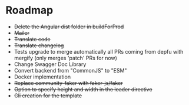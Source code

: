 # Roadmap

* ~~Delete the Angular dist folder in buildForProd~~
* ~~Mailer~~
* ~~Translate code~~
* ~~Translate changelog~~
* Tests upgrade to merge automatically all PRs coming from depfu with mergify (only merges 'patch' PRs for now)
* Change Swagger Doc Library
* Convert backend from "CommonJS" to "ESM"
* Docker implementation
* ~~Replace community-faker with faker-js/faker~~
* ~~Option to specify height and width in the loader directive~~
* ~~Cli creation for the template~~

